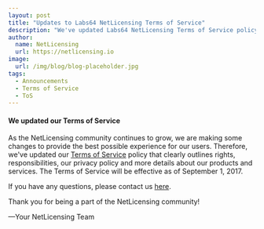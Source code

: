```yaml
---
layout: post
title: "Updates to Labs64 NetLicensing Terms of Service"
description: "We've updated Labs64 NetLicensing Terms of Service policy that clearly outlines rights, responsibilities, our privacy policy and more details about our products and services"
author:
  name: NetLicensing
  url: https://netlicensing.io
image:
  url: /img/blog/blog-placeholder.jpg
tags:
  - Announcements
  - Terms of Service
  - ToS
---
```


#### We updated our Terms of Service

As the NetLicensing community continues to grow, we are making some changes to provide the best possible experience for our users.
Therefore, we've updated our [Terms of Service](https://www.labs64.com/legal/terms-of-service/netlicensing/2-3/) policy that clearly outlines rights, responsibilities, our privacy policy and more details about our products and services.
The Terms of Service will be effective as of September 1, 2017.

If you have any questions, please contact us <a href='mailto:info@netlicensing.io'>here</a>.

Thank you for being a part of the NetLicensing community!

—Your NetLicensing Team
